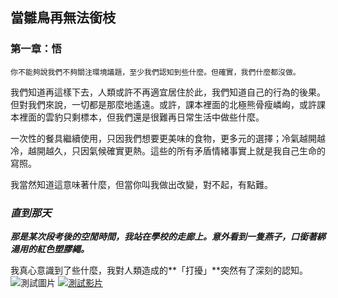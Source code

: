 ## 當雛鳥再無法銜枝

### 第一章：悟

```
你不能夠說我們不夠關注環境議題，至少我們認知到些什麼。但確實，我們什麼都沒做。
```

我們知道再這樣下去，人類或許不再適宜居住於此，我們知道自己的行為的後果。但對我們來說，一切都是那麼地遙遠。或許，課本裡面的北極熊骨瘦嶙峋，或許課本裡面的雲豹只剩標本，但我們還是很難再日常生活中做些什麼。

一次性的餐具繼續使用，只因我們想要更美味的食物，更多元的選擇；冷氣越開越冷，越開越久，只因氣候確實更熱。這些的所有矛盾情緒事實上就是我自己生命的寫照。

我當然知道這意味著什麼，但當你叫我做出改變，對不起，有點難。



### *直到那天*

***那是某次段考後的空閒時間，我站在學校的走廊上。意外看到一隻燕子，口銜著綁湯用的紅色塑膠繩。***

我真心意識到了些什麼，我對人類造成的**「打擾」**突然有了深刻的認知。
![測試圖片](https://lab-storytelling-storage.twreporter.org/images/feb92f6a-de36-429c-bf22-75d6319e0a14.jpg)
[![測試影片](https://img.youtube.com/vi/影片ID/0.jpg)](https://www.youtube.com/watch?v=影片ID)





